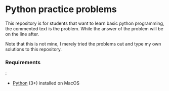 # Python practice problems

This repository is for students that want to learn basic python programming, the commented text is the problem. While the answer of the problem will be on the line after.

Note that this is not mine, I merely tried the problems out and type my own solutions to this repository.

### Requirements
: 
* [Python](https://www.python.org/) (3+) installed on MacOS